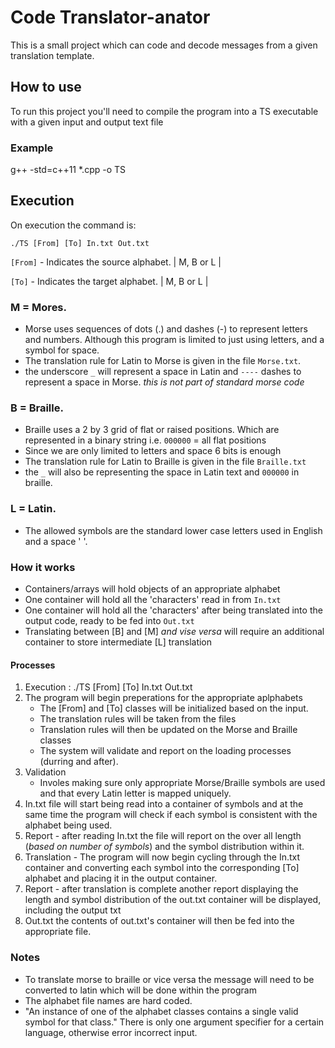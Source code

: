 # Code Translator-anator

This is a small project which can code and decode messages from a given translation template.

## How to use
To run this project you'll need to compile the program into a TS executable with a given input and output text file

### Example 
g++ -std=c++11 *.cpp -o TS

## Execution
On execution the command is:

`./TS [From] [To] In.txt Out.txt`

`[From]` - Indicates the source alphabet. | M, B or L |
 
`[To]` - Indicates the target alphabet. | M, B or L |

### M = Mores. 
 - Morse uses sequences of dots (.) and dashes (-) to represent letters and numbers. Although this program is limited to just using letters, and a symbol for space. 
 - The translation rule for Latin to Morse is given in the file `Morse.txt`.
 -  the underscore `_` will represent a space in Latin and `----` dashes to represent a space in Morse. *this is not part of standard morse code*

### B = Braille.
- Braille uses a 2 by 3 grid of flat or raised positions. Which are represented in a binary string i.e. `000000` = all flat positions
- Since we are only limited to letters and space 6 bits is enough
- The translation rule for Latin to Braille is given in the file `Braille.txt`
- the `_` will also be representing the space in Latin text and `000000` in braille.

### L = Latin.
- The allowed symbols are the standard lower case letters used in English and a space ' '.

### How it works

- Containers/arrays will hold objects of an appropriate alphabet
- One container will hold all the 'characters' read in from `In.txt`
- One container will hold all the 'characters' after being translated into the output code, ready to be fed into `Out.txt`
- Translating between [B] and [M] *and vise versa* will require an additional container to store intermediate [L] translation

#### Processes
1. Execution : ./TS [From] [To] In.txt Out.txt
2. The program will begin preperations for the appropriate aplphabets
   - The [From] and [To] classes will be initialized based on the input.
   - The translation rules will be taken from the files
   - Translation rules will then be updated on the Morse and Braille classes
   - The system will validate and report on the loading processes (durring and after).
3. Validation 
   - Involes making sure only appropriate Morse/Braille symbols are used and that every Latin letter is mapped uniquely.
4. In.txt file will start being read into a container of symbols and at the same time the program will check if each symbol is consistent with the alphabet being used.
5. Report - after reading In.txt the file will report on the over all length (*based on number of symbols*) and the symbol distribution within it.
6. Translation - The program will now begin cycling through the In.txt container and converting each symbol into the corresponding [To] alphabet and placing it in the output container.
7. Report - after translation is complete another report displaying the length and symbol distribution of the out.txt container will be displayed, including the output txt
8. Out.txt the contents of out.txt's container will then be fed into the appropriate file.

### Notes

- To translate morse to braille or vice versa the message will need to be converted to latin which will be done within the program
- The alphabet file names are hard coded.
- "An instance of one of the alphabet classes contains a single valid symbol for that class." There is only one argument specifier for a certain language, otherwise error incorrect input.